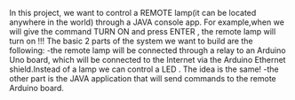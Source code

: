 In this project, we want to control a REMOTE lamp(it can be located anywhere in the world) through a JAVA console app.
For example,when we will give the command TURN ON and press ENTER , the remote lamp will turn on !!!
The basic 2 parts of the system we want to build are the following:
-the remote lamp will be connected through a relay to an Arduino Uno board, which will be connected to the Internet via the Arduino 
Ethernet shield.Instead of a lamp we can control a LED . The idea is the same! 
-the other part is the JAVA application that will send commands to the remote Arduino board.
